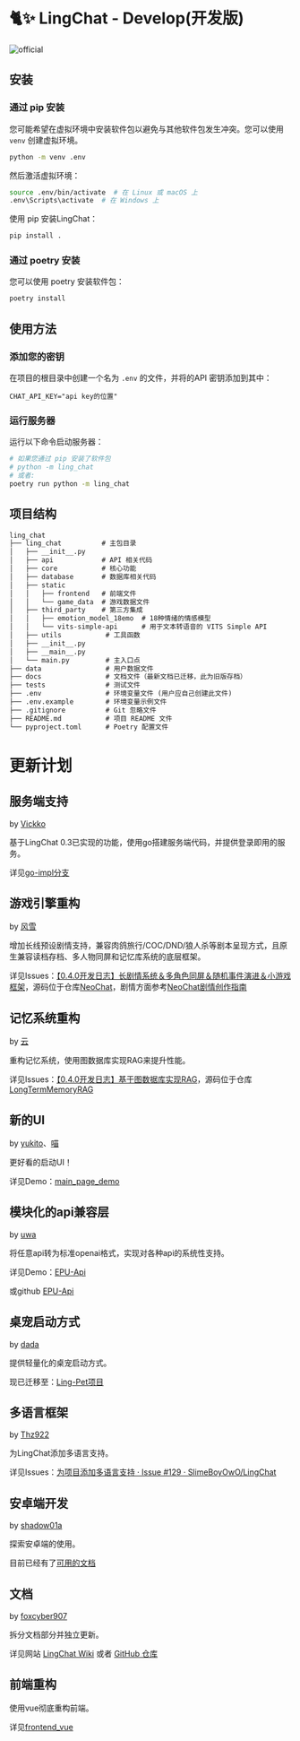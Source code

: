 # 🐈✨ LingChat - Develop(开发版)

![official](https://github.com/user-attachments/assets/ffccbe79-87ed-4dbc-8e60-f400efbbab26)

## 安装

### 通过 pip 安装

您可能希望在虚拟环境中安装软件包以避免与其他软件包发生冲突。您可以使用 `venv` 创建虚拟环境。

```bash
python -m venv .env
```

然后激活虚拟环境：

```bash
source .env/bin/activate  # 在 Linux 或 macOS 上
.env\Scripts\activate  # 在 Windows 上
```

使用 pip 安装LingChat：

```bash
pip install .
```

### 通过 poetry 安装

您可以使用 poetry 安装软件包：

```bash
poetry install
```

## 使用方法

### 添加您的密钥

在项目的根目录中创建一个名为 `.env` 的文件，并将的API 密钥添加到其中：

```text
CHAT_API_KEY="api key的位置"
```

### 运行服务器

运行以下命令启动服务器：

```bash
# 如果您通过 pip 安装了软件包
# python -m ling_chat
# 或者:
poetry run python -m ling_chat
```

## 项目结构

```txt
ling_chat
├── ling_chat          # 主包目录
│   ├── __init__.py
│   ├── api            # API 相关代码
│   ├── core           # 核心功能
│   ├── database       # 数据库相关代码
│   ├── static
│   │   ├── frontend   # 前端文件
│   │   └── game_data  # 游戏数据文件
│   ├── third_party    # 第三方集成
│   │   ├── emotion_model_18emo  # 18种情绪的情感模型
│   │   └── vits-simple-api      # 用于文本转语音的 VITS Simple API
│   ├── utils           # 工具函数
│   ├── __init__.py
│   ├── __main__.py
│   └── main.py         # 主入口点
├── data                # 用户数据文件
├── docs                # 文档文件（最新文档已迁移，此为旧版存档）
├── tests               # 测试文件
├── .env                # 环境变量文件 (用户应自己创建此文件)
├── .env.example        # 环境变量示例文件
├── .gitignore          # Git 忽略文件
├── README.md           # 项目 README 文件
└── pyproject.toml      # Poetry 配置文件
```

# 更新计划

## 服务端支持

by [Vickko](https://github.com/Vickko)

基于LingChat 0.3已实现的功能，使用go搭建服务端代码，并提供登录即用的服务。

详见[go-impl分支](https://github.com/SlimeBoyOwO/LingChat/tree/feat/go-impl)

## 游戏引擎重构

by [风雪](https://github.com/T-Auto)

增加长线预设剧情支持，兼容肉鸽旅行/COC/DND/狼人杀等剧本呈现方式，且原生兼容读档存档、多人物同屏和记忆库系统的底层框架。

详见Issues：[【0.4.0开发日志】长剧情系统＆多角色同屏＆随机事件演进＆小游戏框架](https://github.com/SlimeBoyOwO/LingChat/issues/91)，源码位于仓库[NeoChat](https://github.com/T-Auto/NeoChat)，剧情方面参考[NeoChat剧情创作指南](https://github.com/T-Auto/NeoChat/blob/main/NeoChat%20%E5%89%A7%E6%83%85%E5%88%9B%E4%BD%9C%E6%8C%87%E5%8D%97.md)

## 记忆系统重构

by [云](https://github.com/LtePrince)

重构记忆系统，使用图数据库实现RAG来提升性能。

详见Issues：[【0.4.0开发日志】基于图数据库实现RAG](https://github.com/SlimeBoyOwO/LingChat/issues/82)，源码位于仓库[LongTermMemoryRAG](https://github.com/LtePrince/LongTermMemoryRAG)

## 新的UI

by [yukito](https://github.com/yukito0209)、[喵](https://github.com/a2942)

更好看的启动UI！

详见Demo：[main_page_demo](https://github.com/SlimeBoyOwO/LingChat/tree/develop/Demo/main_page_demo)

## 模块化的api兼容层

by [uwa](https://github.com/myh1011)

将任意api转为标准openai格式，实现对各种api的系统性支持。

详见Demo：[EPU-Api](https://github.com/SlimeBoyOwO/LingChat/tree/develop/Demo/epu-api)

或github [EPU-Api](https://github.com/myh1011/epu_api)

## 桌宠启动方式

by [dada](https://github.com/kono-dada)

提供轻量化的桌宠启动方式。

现已迁移至：[Ling-Pet项目](https://github.com/kono-dada/Ling-Pet)

## 多语言框架

by [Thz922](https://github.com/Thz922)

为LingChat添加多语言支持。

详见Issues：[为项目添加多语言支持 · Issue #129 · SlimeBoyOwO/LingChat](https://github.com/SlimeBoyOwO/LingChat/issues/129)

## 安卓端开发

by [shadow01a](https://github.com/shadow01a)

探索安卓端的使用。

目前已经有了[可用的文档](https://lingchat.wiki/manual/deployment/android_deploy.html)

## 文档

by [foxcyber907](https://github.com/foxcyber907)

拆分文档部分并独立更新。

详见网站 [LingChat Wiki](https://lingchat.wiki/) 或者 [GitHub 仓库](https://github.com/foxcyber907/ling-docs)

## 前端重构

使用vue彻底重构前端。

详见[frontend_vue](https://github.com/SlimeBoyOwO/LingChat/tree/develop/frontend_vue)